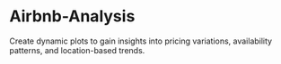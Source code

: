 # Airbnb-Analysis
 Create dynamic plots to gain insights into pricing variations, availability patterns, and location-based trends.
